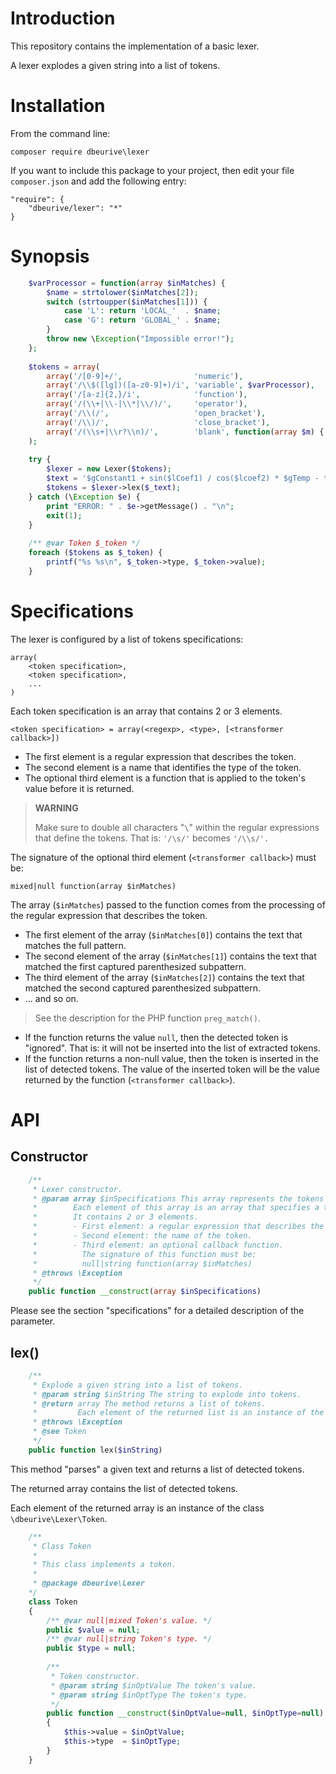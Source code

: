 # Introduction

This repository contains the implementation of a basic lexer.

A lexer explodes a given string into a list of tokens.

# Installation

From the command line:

    composer require dbeurive\lexer

If you want to include this package to your project, then edit your file `composer.json` and add the following entry:

    "require": {
        "dbeurive/lexer": "*"
    }

# Synopsis

```php
    $varProcessor = function(array $inMatches) {
        $name = strtolower($inMatches[2]);
        switch (strtoupper($inMatches[1])) {
            case 'L': return 'LOCAL_'  . $name;
            case 'G': return 'GLOBAL_' . $name;
        }
        throw new \Exception("Impossible error!");
    };
   
    $tokens = array(
        array('/[0-9]+/',                'numeric'),
        array('/\\$([lg])([a-z0-9]+)/i', 'variable', $varProcessor),
        array('/[a-z]{2,}/i',            'function'),
        array('/(\\+|\\-|\\*|\\/)/',     'operator'),
        array('/\\(/',                   'open_bracket'),
        array('/\\)/',                   'close_bracket'),
        array('/(\\s+|\\r?\\n)/',        'blank', function(array $m) { return null; })
    );
    
    try {
        $lexer = new Lexer($tokens);
        $text = '$gConstant1 + sin($lCoef1) / cos($lcoef2) * $gTemp - tan(21)';
        $tokens = $lexer->lex($_text);
    } catch (\Exception $e) {
        print "ERROR: " . $e->getMessage() . "\n";
        exit(1);
    }
    
    /** @var Token $_token */
    foreach ($tokens as $_token) {
        printf("%s %s\n", $_token->type, $_token->value);
    }
```

# Specifications

The lexer is configured by a list of tokens specifications:

    array(
        <token specification>,
        <token specification>,
        ...
    )

Each token specification is an array that contains 2 or 3 elements.

    <token specification> = array(<regexp>, <type>, [<transformer callback>])

* The first element is a regular expression that describes the token.
* The second element is a name that identifies the type of the token.
* The optional third element is a function that is applied to the token's value before it is returned.

> **WARNING**
>
> Make sure to double all characters "`\`" within the regular expressions that define the tokens.
> That is: `'/\s/'` becomes `'/\\s/'.`

The signature of the optional third element (`<transformer callback>`) must be:

    mixed|null function(array $inMatches)

The array (`$inMatches`) passed to the function comes from the processing of the regular expression that describes the token.

* The first element of the array (`$inMatches[0]`) contains the text that matches the full pattern.
* The second element of the array (`$inMatches[1]`) contains the text that matched the first captured parenthesized subpattern.
* The third element of the array (`$inMatches[2]`) contains the text that matched the second captured parenthesized subpattern.
* ... and so on.

> See the description for the PHP function `preg_match()`.

* If the function returns the value `null`, then the detected token is "ignored".
  That is: it will not be inserted into the list of extracted tokens.
* If the function returns a non-null value, then the token is inserted in the list of detected tokens.
  The value of the inserted token will be the value returned by the function (`<transformer callback>`).

# API

## Constructor

```php
    /**
     * Lexer constructor.
     * @param array $inSpecifications This array represents the tokens specifications.
     *        Each element of this array is an array that specifies a token.
     *        It contains 2 or 3 elements.
     *        - First element: a regular expression that describes the token.
     *        - Second element: the name of the token.
     *        - Third element: an optional callback function.
     *          The signature of this function must be:
     *          null|string function(array $inMatches)
     * @throws \Exception
     */
    public function __construct(array $inSpecifications)
```

Please see the section "specifications" for a detailed description of the parameter.

## lex()

```php
    /**
     * Explode a given string into a list of tokens.
     * @param string $inString The string to explode into tokens.
     * @return array The method returns a list of tokens.
     *         Each element of the returned list is an instance of the class Token.
     * @throws \Exception
     * @see Token
     */
    public function lex($inString) 
```
   
This method "parses" a given text and returns a list of detected tokens.

The returned array contains the list of detected tokens.

Each element of the returned array is an instance of the class `\dbeurive\Lexer\Token`.

```php
    /**
     * Class Token
     *
     * This class implements a token.
     *
     * @package dbeurive\Lexer
    */
    class Token
    {
        /** @var null|mixed Token's value. */
        public $value = null;
        /** @var null|string Token's type. */
        public $type = null;
    
        /**
         * Token constructor.
         * @param string $inOptValue The token's value.
         * @param string $inOptType The token's type.
         */
        public function __construct($inOptValue=null, $inOptType=null)
        {
            $this->value = $inOptValue;
            $this->type  = $inOptType;
        }
    }
```

